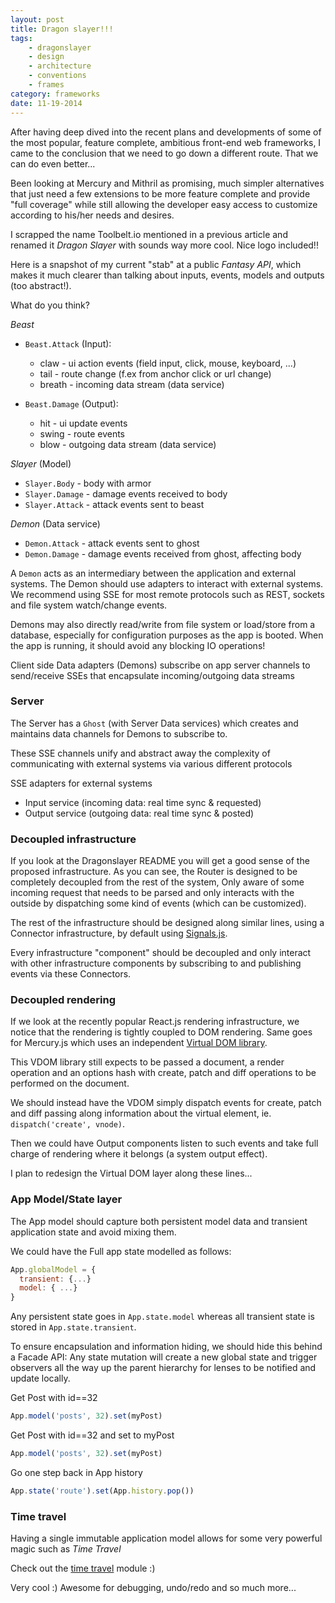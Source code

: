 ```yaml
---
layout: post
title: Dragon slayer!!!
tags:
    - dragonslayer
    - design
    - architecture
    - conventions
    - frames
category: frameworks
date: 11-19-2014
---
```


After having deep dived into the recent plans and developments of some of the most popular, feature complete, ambitious front-end web frameworks, I came to the conclusion that we need to go down a different route.
That we can do even better...

Been looking at Mercury and Mithril as promising, much simpler alternatives that just need a few extensions to be more feature complete and provide "full coverage" while still allowing the developer easy access to customize according to his/her needs and desires.

I scrapped the name Toolbelt.io mentioned in a previous article and renamed it *Dragon Slayer* with sounds way more cool. Nice logo included!!

<!--more-->

Here is a snapshot of my current "stab" at a public *Fantasy API*, which makes it much clearer than talking about inputs, events, models and outputs (too abstract!).

What do you think?

*Beast*
- `Beast.Attack` (Input):
  - claw - ui action events (field input, click, mouse, keyboard, ...)
  - tail - route change (f.ex from anchor click or url change)
  - breath - incoming data stream (data service)

- `Beast.Damage` (Output):
  - hit - ui update events
  - swing - route events
  - blow - outgoing data stream (data service)

*Slayer* (Model)
- `Slayer.Body` - body with armor
- `Slayer.Damage` - damage events received to body
- `Slayer.Attack` - attack events sent to beast

*Demon* (Data service)
- `Demon.Attack` - attack events sent to ghost
- `Demon.Damage` - damage events received from ghost, affecting body

A `Demon` acts as an intermediary between the application and external systems.
The Demon should use adapters to interact with external systems. We recommend using SSE for most remote protocols such as REST, sockets and file system watch/change events.

Demons may also directly read/write from file system or load/store from a database, especially for configuration purposes as the app is booted. When the app is running, it should avoid any blocking IO operations!

Client side Data adapters (Demons) subscribe on app server channels to send/receive SSEs that encapsulate incoming/outgoing data streams

### Server

The Server has a `Ghost` (with Server Data services) which creates and maintains data channels for Demons to subscribe to.

These SSE channels unify and abstract away the complexity of communicating with external systems via various different protocols

SSE adapters for external systems
- Input service (incoming data: real time sync & requested)
- Output service (outgoing data: real time sync & posted)

### Decoupled infrastructure

If you look at the Dragonslayer README you will get a good sense of the proposed infrastructure.
As you can see, the Router is designed to be completely decoupled from the rest of the system,
Only aware of some incoming request that needs to be parsed and only interacts with the outside by dispatching some kind of events (which can be customized).

The rest of the infrastructure should be designed along similar lines, using a Connector infrastructure, by default using [Signals.js](https://github.com/millermedeiros/js-signals).

Every infrastructure "component" should be decoupled and only interact with other infrastructure components by subscribing to and publishing events via these Connectors.

### Decoupled rendering

If we look at the recently popular React.js rendering infrastructure, we notice that the rendering is tightly coupled to DOM rendering. Same goes for Mercury.js which uses an independent [Virtual DOM library](https://github.com/Raynos/virtual-dom).

This VDOM library still expects to be passed a document, a render operation and an options hash with create, patch and diff operations to be performed on the document.

We should instead have the VDOM simply dispatch events for create, patch and diff passing along information about the virtual element, ie. `dispatch('create', vnode)`.

Then we could have Output components listen to such events and take full charge of rendering where it belongs (a system output effect).

I plan to redesign the Virtual DOM layer along these lines...

### App Model/State layer

The App model should capture both persistent model data and transient application state and avoid mixing them.

We could have the Full app state modelled as follows:

```js
App.globalModel = {
  transient: {...}
  model: { ...}
}
```

Any persistent state goes in `App.state.model` whereas all transient state is stored in `App.state.transient`.

To ensure encapsulation and information hiding, we should hide this behind a Facade API:
Any state mutation will create a new global state and trigger observers all the way up the parent hierarchy for lenses to be notified and update locally.

Get Post with id==32

```js
App.model('posts', 32).set(myPost)
```

Get Post with id==32 and set to myPost

```js
App.model('posts', 32).set(myPost)
```

Go one step back in App history

```js
App.state('route').set(App.history.pop())
```

### Time travel

Having a single immutable application model allows for some very powerful magic such as *Time Travel*

Check out the [time travel](https://github.com/Raynos/mercury/blob/master/time-travel.js) module :)

Very cool :) Awesome for debugging, undo/redo and so much more...
